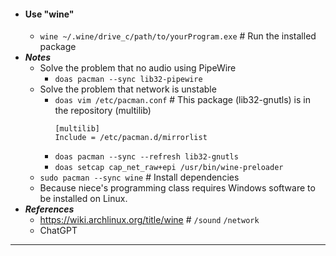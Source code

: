 - #### Use "wine" 
    - `wine ~/.wine/drive_c/path/to/yourProgram.exe` # Run the installed package
- ***Notes***
    - Solve the problem that no audio using PipeWire
        - `doas pacman --sync lib32-pipewire`
    - Solve the problem that network is unstable
        - `doas vim /etc/pacman.conf` # This package (lib32-gnutls) is in the repository (multilib)
          ```
          [multilib]
          Include = /etc/pacman.d/mirrorlist
          ```
        - `doas pacman --sync --refresh lib32-gnutls`
        - `doas setcap cap_net_raw+epi /usr/bin/wine-preloader`
    - `sudo pacman --sync wine` # Install dependencies
    - Because niece's programming class requires Windows software to be installed on Linux.
- ***References***
    - https://wiki.archlinux.org/title/wine # `/sound` `/network`
    - ChatGPT
- ---
